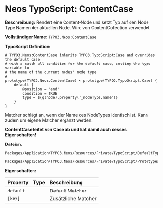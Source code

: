 # Neos TypoScript: ContentCase

**Beschreibung:** Rendert eine Content-Node und setzt Typ auf den Node Type Namen der aktuellen Node. Wird von ContentCollection verwendet

**Vollständiger Name:** `TYPO3.Neos:ContentCase`

**TypoScript Definition:** 
```
# TYPO3.Neos:ContentCase inherits TYPO3.TypoScript:Case and overrides the default case
# with a catch-all condition for the default case, setting the type variable to
# the name of the current nodes' node type
#
prototype(TYPO3.Neos:ContentCase) < prototype(TYPO3.TypoScript:Case) {
	default {
		@position = 'end'
		condition = TRUE
		type = ${q(node).property('_nodeType.name')}
	}
}
```

Matcher schlägt an, wenn der Name des NodeTypes identisch ist.
Kann zudem um eigene Matcher ergänzt werden.


**ContentCase leitet von Case ab und hat damit auch desses Eigenschaften!**

**Dateien:**
```
Packages/Application/TYPO3.Neos/Resources/Private/TypoScript/DefaultTypoScript.ts2

Packages/Application/TYPO3.Neos/Resources/Private/TypoScript/Prototypes/ContentCase.ts2
```

**Eigenschaften:**

| Property | Type | Beschreibung |
| :------- | :------ | :------- |
| `default` |  | Default Matcher |
| `[key]` |  | Zusätzliche Matcher |
